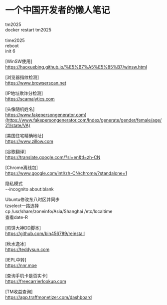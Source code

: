 # 一个中国开发者的懒人笔记
</p>
tm2025</br>
docker restart tm2025</br>
</br>
time2025
</br>
reboot</br>
init 6
</br>

[WinSW使用]</br>
https://haoxuebing.github.io/%E5%B7%A5%E5%85%B7/winsw.html

[浏览器指纹检测]</br>
https://www.browserscan.net

[IP地址欺诈分检测]</br>
https://scamalytics.com

[头像随机姓名]</br>
https://www.fakepersongenerator.com](https://www.fakepersongenerator.com/Index/generate/gender/female/age/21/state/VA)

[美国住宅精确地址]</br>
https://www.zillow.com

[谷歌翻译]</br>
https://translate.google.com/?sl=en&tl=zh-CN

[Chrome离线包]</br>
https://www.google.com/intl/zh-CN/chrome/?standalone=1

隐私模式</br>
 --incognito about:blank

Ubuntu修改东八时区并同步</br>
tzselect一路选择</br>
cp /usr/share/zoneinfo/Asia/Shanghai /etc/localtime</br>
查看date-R

[煎饼大神DD脚本]</br>
https://github.com/bin456789/reinstall

[秋水逸冰]</br>
https://teddysun.com

[IEPL中转]</br>
https://nnr.moe

[查询手机卡是否实卡]</br>
https://freecarrierlookup.com

[TM收益查询]</br>
https://app.traffmonetizer.com/dashboard

